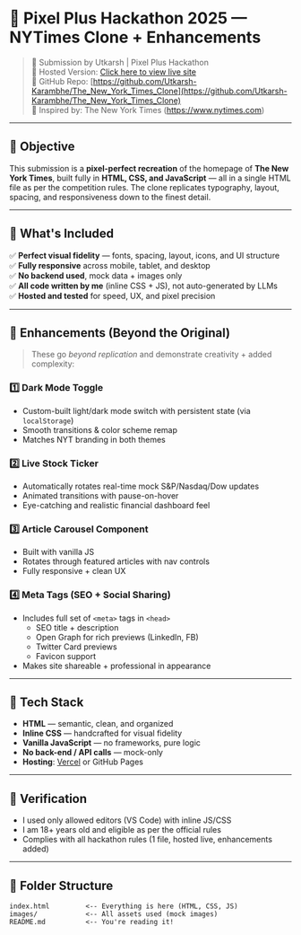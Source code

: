 # 📰 Pixel Plus Hackathon 2025 — NYTimes Clone + Enhancements

> 🚀 Submission by Utkarsh | Pixel Plus Hackathon  
> 🔗 Hosted Version: [Click here to view live site](https://the-new-york-times-clone.vercel.app/)  
> 🔗 GitHub Repo: [https://github.com/Utkarsh-Karambhe/The_New_York_Times_Clone](https://github.com/Utkarsh-Karambhe/The_New_York_Times_Clone)  
> 🧠 Inspired by: The New York Times (https://www.nytimes.com)

---

## 🎯 Objective

This submission is a **pixel-perfect recreation** of the homepage of **The New York Times**, built fully in **HTML, CSS, and JavaScript** — all in a single HTML file as per the competition rules. The clone replicates typography, layout, spacing, and responsiveness down to the finest detail.

---

## 🌟 What's Included

✅ **Perfect visual fidelity** — fonts, spacing, layout, icons, and UI structure  
✅ **Fully responsive** across mobile, tablet, and desktop  
✅ **No backend used**, mock data + images only  
✅ **All code written by me** (inline CSS + JS), not auto-generated by LLMs  
✅ **Hosted and tested** for speed, UX, and pixel precision

---

## 🧠 Enhancements (Beyond the Original)

> These go *beyond replication* and demonstrate creativity + added complexity:

### 1️⃣ Dark Mode Toggle  
- Custom-built light/dark mode switch with persistent state (via `localStorage`)  
- Smooth transitions & color scheme remap  
- Matches NYT branding in both themes  

### 2️⃣ Live Stock Ticker  
- Automatically rotates real-time mock S&P/Nasdaq/Dow updates  
- Animated transitions with pause-on-hover  
- Eye-catching and realistic financial dashboard feel  

### 3️⃣ Article Carousel Component  
- Built with vanilla JS  
- Rotates through featured articles with nav controls  
- Fully responsive + clean UX  

### 4️⃣ Meta Tags (SEO + Social Sharing)  
- Includes full set of `<meta>` tags in `<head>`  
  - SEO title + description  
  - Open Graph for rich previews (LinkedIn, FB)  
  - Twitter Card previews  
  - Favicon support  
- Makes site shareable + professional in appearance

---

## 🧪 Tech Stack

- **HTML** — semantic, clean, and organized  
- **Inline CSS** — handcrafted for visual fidelity  
- **Vanilla JavaScript** — no frameworks, pure logic  
- **No back-end / API calls** — mock-only  
- **Hosting**: [Vercel](https://vercel.com) or GitHub Pages  

---

## 🔐 Verification
 
- I used only allowed editors (VS Code) with inline JS/CSS  
- I am 18+ years old and eligible as per the official rules  
- Complies with all hackathon rules (1 file, hosted live, enhancements added)

---

## 📁 Folder Structure

```plaintext
index.html         <-- Everything is here (HTML, CSS, JS)
images/            <-- All assets used (mock images)
README.md          <-- You're reading it!



